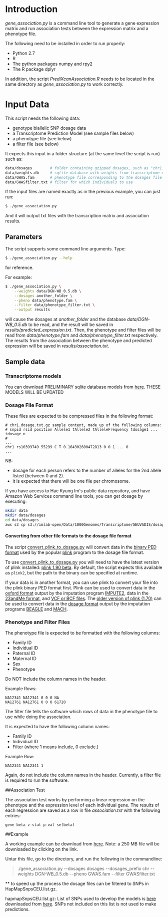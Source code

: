 # Introduction

*gene_association.py* is a command line tool to generate a gene expression
matrix and run association tests between the expression matrix and a phenotype file.
 
The following need to be installed in order to run properly:

- Python 2.7
- R
- The python packages numpy and rpy2
- The R package dplyr

In addition, the script *PrediXcanAssociation.R* needs to be located in the same directory as
*gene_association.py* to work correctly.

# Input Data

This script needs the following data:

- genotype biallelic SNP dosage data
- a Transcriptome Prediction Model (see sample files below)
- a phenotype file (see below)
- a filter file (see below)

It expects this input in a folder structure (at the same level the script is run) such as:

```bash
data/dosages     	# folder containing gzipped dosages, such as "chr1.dosage.txt.gz"
data/weights.db  	# sqlite database with weights from transcriptome model
data/GWAS.fam   	# phenotype file corresponding to the dosages file
data/GWASfilter.txt	# filter for which individuals to use
```

If the input files are named exactly as in the previous example, you can just run:

```bash
$ ./gene_association.py
```

And it will output txt files with the transcription matrix and association results.

## Parameters

The script supports some command line arguments. Type:
```bash
$ ./gene_association.py --help
```
for reference. 

For example:

```bash
$ ./gene_association.py \
    --weights data/DGN-WB_0.5.db \
    --dosages another_folder \
    --pheno data/phenotype.fam \
    --filter data/phenotype_filter.txt \
    --output results
```

will cause the dosages at *another_folder* and the database *data/DGN-WB_0.5.db* to be read,
and the result will be saved in *results/predicted_expression.txt*.  Then, the phenotype
and filter files will be read from *data/phenotype.fam* and *data/phenotype_filter.txt* 
respectively. The results from the association between the phenotype and predicted expression
will be saved in *results/association.txt*.

## Sample data

### Transcriptome models

You can download PRELIMINARY sqlite database models from [here](https://app.box.com/s/5nejbvzgsis77wtrxt8xokyn7pcdgnnp).
THESE MODELS WILL BE UPDATED

### Dosage File Format

These files are expected to be compressed files in the following format:
```
# chr1.dosage.txt.gz sample content, made up of the following columns:
# snpid rsid position Allele1 tAllele2 tAlleleFrequency tdosage1 ... tdosage_n
#
...
chr1 rs10399749 55299 C T 0.164302600472813 0 0 1 ... 0
...
```

NB:
- dosage for each person refers to the number of alleles for the 2nd allele listed (between 0 and 2).
- it is expected that there will be one file per chromosome.


If you have access to Hae Kyung Im's public data repository, and have Amazon Web Services command line tools,
you can get dosage by executing:

``` bash
mkdir data
mkdir data/dosages
cd data/dosages
aws s3 cp s3://imlab-open/Data/1000Genomes/Transcriptome/GEUVADIS/dosagefiles-hapmap2/ . --recursive
```

#### Converting from other file formats to the dosage file format

The script [convert_plink_to_dosage.py](convert_plink_to_dosage.py) will convert data in the [binary PED format](http://pngu.mgh.harvard.edu/~purcell/plink/data.shtml#bed) used by the popular [plink](http://pngu.mgh.harvard.edu/~purcell/plink/) program to the dosage file format.

To use [convert_plink_to_dosage.py](convert_plink_to_dosage.py) you will need to have the latest version of plink installed: [plink 1.90 beta](https://www.cog-genomics.org/plink2/). By default, the script expects this available as `plink2`, but the path to the binary can be specified at runtime. 

If your data is in another format, you can use plink to convert your file into the plink binary PED format first.
Plink can be used to convert data in the [oxford format](https://www.cog-genomics.org/plink2/input#oxford) output by the imputation program [IMPUTE2](https://mathgen.stats.ox.ac.uk/impute/impute_v2.html), data in the [23andMe format](https://www.cog-genomics.org/plink2/input#23file), and [VCF or BCF files](https://www.cog-genomics.org/plink2/input#vcf). The [older version of plink (1.70)](http://pngu.mgh.harvard.edu/~purcell/plink/) can be used to convert data in the [dosage format](http://pngu.mgh.harvard.edu/~purcell/plink/dosage.shtml#format) output by the imputation programs [BEAGLE](http://faculty.washington.edu/browning/beagle/beagle.html) and [MACH](www.sph.umich.edu/csg/abecasis/mach/).

### Phenotype and Filter Files

The phenotype file is expected to be formatted with the following columns:

- Family ID 
- Individual ID
- Paternal ID
- Maternal ID
- Sex
- Phenotype


Do NOT include the column names in the header.

Example Rows:
```
NA12341 NA12341 0 0 0 NA
NA12761 NA12761 0 0 0 61720
```

The filter file tells the software which rows of data in the phenotype file to use while doing the association.

It is expected to have the following column names:

- Family ID
- Individual ID
- Filter (where 1 means include, 0 exclude.)

Example Row:
```
NA12341 NA12341 1
```

Again, do not include the column names in the header.  Currently, a filter file is required to run the software.

##Association Test

The association test works by performing a linear regression on the
phenotype and the expression level of each individual gene.  The results of each
regression are saved as a row in file *association.txt*  with the following
entries:
```
gene beta z-stat p-val se(beta)
```

##Example

A working example can be download from [here](https://s3.amazonaws.com/imlab-open/Data/PredictDB/association_working_example.tar).  Note: a 250 MB file will be downloaded by clicking on the link.

Untar this file, go to the directory, and run the following in the commandline:

>./gene_association.py --dosages dosages --dosages_prefix chr --weights DGN-WB_0.5.db --pheno GWAS.fam --filter GWASfilter.txt 

** to speed up the process the dosage files can be filtered to SNPs in HapMapSnpsCEU.list.gz.

hapmapSnpsCEU.list.gz: List of SNPs used to develop the models is [here](https://app.box.com/s/6ftz3lr5h6detnf2iwzc7soyo5szrrej "HapMap2 SNP set") downloaded from [here](http://hgdownload.cse.ucsc.edu/goldenPath/hg19/database/hapmapSnpsCEU.txt.gz "HapMap2 UCSC"). 
SNPs not included on this list is not used to make predictions.
